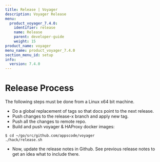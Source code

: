 ```yaml
---
title: Release | Voyager
description: Voyager Release
menu:
  product_voyager_7.4.0:
    identifier: release
    name: Release
    parent: developer-guide
    weight: 15
product_name: voyager
menu_name: product_voyager_7.4.0
section_menu_id: setup
info:
  version: 7.4.0
---
```


# Release Process

The following steps must be done from a Linux x64 bit machine.

- Do a global replacement of tags so that docs point to the next release.
- Push changes to the release-x branch and apply new tag.
- Push all the changes to remote repo.
- Build and push voyager & HAProxy docker images:

```console
$ cd ~/go/src/github.com/appscode/voyager
./hack/release.sh
```

- Now, update the release notes in Github. See previous release notes to get an idea what to include there.
